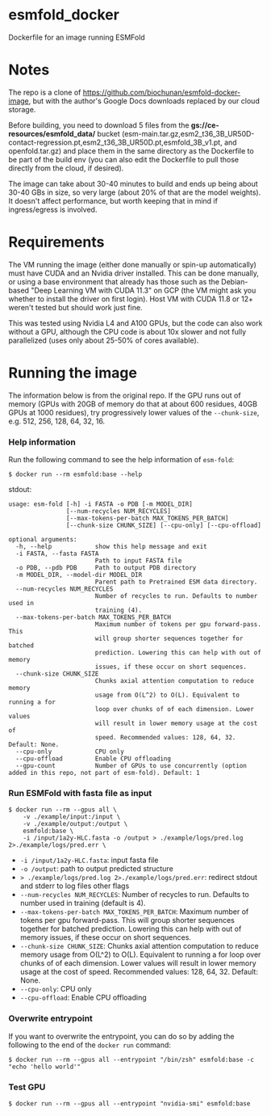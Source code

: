 # esmfold_docker
Dockerfile for an image running ESMFold

# Notes
The repo is a clone of https://github.com/biochunan/esmfold-docker-image, but with the author's Google Docs downloads replaced by our cloud storage. 

Before building, you need to download 5 files from the **gs://ce-resources/esmfold_data/** bucket (esm-main.tar.gz,esm2_t36_3B_UR50D-contact-regression.pt,esm2_t36_3B_UR50D.pt,esmfold_3B_v1.pt, and openfold.tar.gz) and place them in the same directory as the Dockerfile to be part of the build env (you can also edit the Dockerfile to pull those directly from the cloud, if desired).

The image can take about 30-40 minutes to build and ends up being about 30-40 GBs in size, so very large (about 20% of that are the model weights). It doesn't affect performance, but worth keeping that in mind if ingress/egress is involved.  

# Requirements
The VM running the image (either done manually or spin-up automatically) must have CUDA and an Nvidia driver installed. This can be done manually, or using a base environment that already has those such as the Debian-based "Deep Learning VM with CUDA 11.3" on GCP (the VM might ask you whether to install the driver on first login). Host VM with CUDA 11.8 or 12+ weren't tested but should work just fine.

This was tested using Nvidia L4 and A100 GPUs, but the code can also work without a GPU, although the CPU code is about 10x slower and not fully parallelized (uses only about 25-50% of cores available).

# Running the image

The information below is from the original repo. If the GPU runs out of memory (GPUs with 20GB of memory do that at about 600 residues, 40GB GPUs at 1000 residues), try progressively lower values of the `--chunk-size`, e.g. 512, 256, 128, 64, 32, 16.

### Help information 

Run the following command to see the help information of `esm-fold`:
```shell
$ docker run --rm esmfold:base --help 
```

stdout: 
```shell
usage: esm-fold [-h] -i FASTA -o PDB [-m MODEL_DIR]
                [--num-recycles NUM_RECYCLES]
                [--max-tokens-per-batch MAX_TOKENS_PER_BATCH]
                [--chunk-size CHUNK_SIZE] [--cpu-only] [--cpu-offload]

optional arguments:
  -h, --help            show this help message and exit
  -i FASTA, --fasta FASTA
                        Path to input FASTA file
  -o PDB, --pdb PDB     Path to output PDB directory
  -m MODEL_DIR, --model-dir MODEL_DIR
                        Parent path to Pretrained ESM data directory.
  --num-recycles NUM_RECYCLES
                        Number of recycles to run. Defaults to number used in
                        training (4).
  --max-tokens-per-batch MAX_TOKENS_PER_BATCH
                        Maximum number of tokens per gpu forward-pass. This
                        will group shorter sequences together for batched
                        prediction. Lowering this can help with out of memory
                        issues, if these occur on short sequences.
  --chunk-size CHUNK_SIZE
                        Chunks axial attention computation to reduce memory
                        usage from O(L^2) to O(L). Equivalent to running a for
                        loop over chunks of of each dimension. Lower values
                        will result in lower memory usage at the cost of
                        speed. Recommended values: 128, 64, 32. Default: None.
  --cpu-only            CPU only
  --cpu-offload         Enable CPU offloading
  --gpu-count           Number of GPUs to use concurrently (option added in this repo, not part of esm-fold). Default: 1
```

### Run ESMFold with fasta file as input 
```shell
$ docker run --rm --gpus all \
    -v ./example/input:/input \
    -v ./example/output:/output \
    esmfold:base \
    -i /input/1a2y-HLC.fasta -o /output > ./example/logs/pred.log 2>./example/logs/pred.err \
```
- `-i /input/1a2y-HLC.fasta`: input fasta file
- `-o /output`: path to output predicted structure 
- `> ./example/logs/pred.log 2>./example/logs/pred.err`: redirect stdout and stderr to log files
other flags 
- `--num-recycles NUM_RECYCLES`: Number of recycles to run. Defaults to number used in training (default is 4).
- `--max-tokens-per-batch MAX_TOKENS_PER_BATCH`: Maximum number of tokens per gpu forward-pass. This will group shorter sequences together for batched prediction. Lowering this can help with out of memory issues, if these occur on short sequences.
- `--chunk-size CHUNK_SIZE`: Chunks axial attention computation to reduce memory usage from O(L^2) to O(L). Equivalent to running a for loop over chunks of of each dimension. Lower values will result in lower memory usage at the cost of speed. Recommended values: 128, 64, 32. Default: None.
- `--cpu-only`: CPU only
- `--cpu-offload`: Enable CPU offloading

### Overwrite entrypoint 
If you want to overwrite the entrypoint, you can do so by adding the following to the end of the `docker run` command:
```shell
$ docker run --rm --gpus all --entrypoint "/bin/zsh" esmfold:base -c "echo 'hello world'"
```

### Test GPU 
```shell
$ docker run --rm --gpus all --entrypoint "nvidia-smi" esmfold:base 
```
